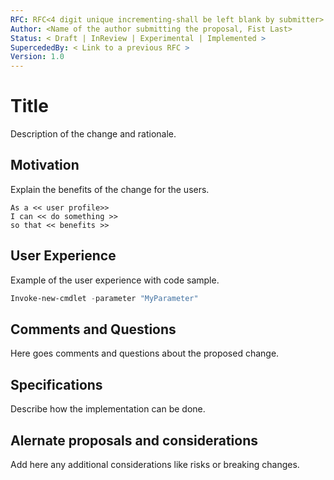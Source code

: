```yaml
---
RFC: RFC<4 digit unique incrementing-shall be left blank by submitter> 
Author: <Name of the author submitting the proposal, Fist Last>
Status: < Draft | InReview | Experimental | Implemented >
SupercededBy: < Link to a previous RFC >
Version: 1.0
---
```


# Title

Description of the change and rationale.

## Motivation

Explain the benefits of the change for the users.

```code
As a << user profile>>
I can << do something >>
so that << benefits >>
```

## User Experience

Example of the user experience with code sample.

```PowerShell
Invoke-new-cmdlet -parameter "MyParameter"
```

## Comments and Questions

Here goes comments and questions about the proposed change.

## Specifications

Describe how the implementation can be done.

## Alernate proposals and considerations

Add here any additional considerations like risks or breaking changes.
